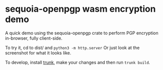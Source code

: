 sequoia-openpgp wasm encryption demo
====================================

A quick demo using the sequoia-openpgp crate to perform PGP encryption
in-browser, fully client-side.

To try it, cd to dist/ and `python3 -m http.server` Or just look at the
screenshot for what it looks like.

To develop, install [trunk](https://trunkrs.dev/), make your changes and then
run `trunk build`.
